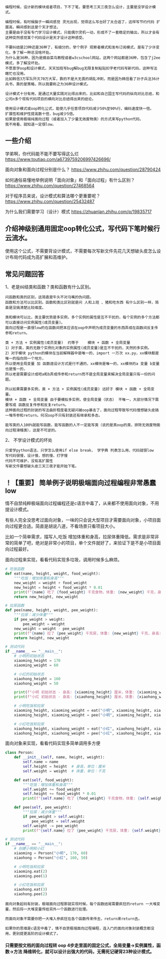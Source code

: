 ```
编程时候，设计新的模块或者项目，下不了笔，要思考三天三夜怎么设计，主要是没学设计模式。

编程时候，有时候脑子一瞬间感觉 灵光出现，觉得这么写台好了太合适了，这样写节约代码 扩展高，瞬间感到这是个天才想法，
主要是由于没有专门学习设计模式，只能偶尔灵机一动，形成不了一套稳定的输出，所以才会有这种突然感觉某个代码设计是天才设计这种感受。
```

```
不要纠结是23种还是36种了，有细分的，举个例子 观察者模式和发布订阅模式，是有了少许变化，多了解一种总没啥坏处。
为什么是36种，因为是摘自菜鸟教程或者w3cschool网站，这两个网站都是36种，包含了j2ee模式，多了解没坏处。
不愿意学oop和设计模式，天天加班写bug解bug无限复制粘贴扣字老代码写新代码，这种写法瞎忙也没用。
比如韩信3万军队歼灭70万大军，靠的不是大无畏的胡乱冲刺，而是因为韩信看了孙子兵法36计兵书，靠的是策略，所以我要称之为36种设计模式。

设计模式十分有用，是通过大量实践对比得出来的，比如和自己国王写代码的纵向对比总结，和公司n多个现有代码项目的横向对比总结得出来的结论。

使用设计模式或oop转化公式，能使几乎任意项目代码减少50%至90%行，编码速度快一倍。
扩展性和维护性提高数十倍，bug减少5倍。
如果是使用极端纯面向过程（或者加入了少量无效废物类）的方式来写python代码，
我不用看，就知道一定很low。
```


## 一些介绍
学弟啊，你代码能不能不要写得这么烂
https://www.toutiao.com/a6739759206997426696/

面向对象和面向过程分别是什么？
https://www.zhihu.com/question/28790424

如何通俗易懂地举例说明「面向对象」和「面向过程」有什么区别？
https://www.zhihu.com/question/27468564


对于程序员来说，设计模式和算法哪个更重要呢？
https://www.zhihu.com/question/25432487

为什么我们需要学习（设计）模式
https://zhuanlan.zhihu.com/p/19835717


## 介绍神级别通用固定oop转化公式，写代码下笔时候行云流水。

使用这个公式，不需要背设计模式，不需要每次写新文件先花几天想破头皮怎么设计布局代码成为高扩展和高维护。

## 常见问题回答

1、老是纠结类和函数？类和函数有什么区别。

```
问函数和类的区别，这简直是牛头不对马嘴的伪问题。
函数和方法可以比区别。函数和类比区别就是问 人和上班 、猪和吃东西 有什么区别一样，简直是没搞清楚比较维度。

类和模块可以比，类主要优势是多实例，多个实例的属性是互不干扰的，每个实例的多个方法都可以直接访问实例属性(成员变量)。
面向过程是一直很low的在函数间把本应该在oop中声明为成员变量的东西弄成在函数间反复传参和return。

类 + 方法 + 实例属性(成员变量)  约等于    模块 + 函数 + 全局变量
1）对于类，类的无数个实例化对象的实例属性(成员变量)是互不干扰的，天然的多实例。
2）对于模块 python的模块在当前解释器中是唯一的，import 一万次 xx.py，xx模块都是唯一的指向同一个地方，
所以使用全局变量 加 函数逇设计方式是行不通的，xx模块是唯一的，xx模块的a 变量 b变量也是惟一的，
所以老是需要设计成吧a和b弄成传参和return而不是全局变量来解决全局变量只有一份的问题。

所以如果需要多实例，类 + 方法 + 实例属性(成员变量) 远好于 模块 + 函数 + 全局变量。
模块 + 函数 + 全局变量 由于要模拟多实例，使全局变量（状态） 不唯一，大部分情况下需要写成 函数反复传参和反复return。
这种面向过程的封装的写法曲折程度毫无疑问被oop暴击了，面向过程导致写代码慢想破头皮搞一堆传参和return。何况oop不只有封装还有继承和多态。

能写类的人100%就能写函数，能写函数的人不一定能写类（说的是真oop的类，排除无效废物面向过程滑稽类），这是不可逆的。
```

2、 不学设计模式的坏处

```
只爱学python语法，只学怎么使用if else break， 学字典 列表怎么用，代码就很low
写代码很慢，设计慢，想的慢，打字慢
代码不可维护，没有高扩展性
写新文件要想破头皮三天三夜才能开始下笔。
```

## ！【重要】 简单例子说明极端面向过程编程非常愚蠢low

情不自禁纯粹极端面向过程编程还是c语言中毒了，从来都不使用面向对象，不用提设计模式。

有些人完全没思考过面向对象，一味的只会说大型项目才需要面向对象，小项目面向过程更合适。简直是胡说八道，不看场景只看项目大小。

比如一个简单需求，描写人,吃饭 增加体重和身高，拉尿体重降低。需求是非常非常的简单了吧，绝对是非常小的项目，单个文件就好了，来验证下是不是小项目面向过程最好。

面向过程来实现，看看代码实现多垃圾，调用时候多么麻烦。
```python
# 吃饭函数
def eat(name, height, weight, food_weight):
    """吃饭：增加体重和身高"""
    new_weight = weight + food_weight
    new_height = height + food_weight * 0.01
    print(f"{name} 吃了 {food_weight} 千克食物，体重: {new_weight} 千克，身高: {new_height} 厘米")
    return new_height, new_weight

# 拉尿函数
def pee(name, height, weight, pee_weight):
    """拉尿：减少体重"""
    if pee_weight > weight:
        pee_weight = weight
    new_weight = weight - pee_weight
    print(f"{name} 拉了 {pee_weight} 千克尿，体重: {new_weight} 千克，身高: {height} 厘米")
    return height, new_weight

# 测试代码
if __name__ == "__main__":
    # 小明的初始状态
    xiaoming_height = 170
    xiaoming_weight = 60

    # 小红的初始状态
    xiaohong_height = 160
    xiaohong_weight = 50

    print(f"小明 初始状态 - 身高: {xiaoming_height} 厘米，体重: {xiaoming_weight} 千克")
    print(f"小红 初始状态 - 身高: {xiaohong_height} 厘米，体重: {xiaohong_weight} 千克")

    # 小明吃饭和拉尿
    xiaoming_height, xiaoming_weight = eat("小明", xiaoming_height, xiaoming_weight, 2)
    xiaoming_height, xiaoming_weight = pee("小明", xiaoming_height, xiaoming_weight, 1)

    # 小红吃饭和拉尿
    xiaohong_height, xiaohong_weight = eat("小红", xiaohong_height, xiaohong_weight, 3)
    xiaohong_height, xiaohong_weight = pee("小红", xiaohong_height, xiaohong_weight, 2)
```

面向对象来实现，看看代码实现多简单调用多方便
```python
class Person:
    def __init__(self, name, height, weight):
        self.name = name
        self.height = height  # 身高，单位：厘米
        self.weight = weight  # 体重，单位：千克

    def eat(self, food_weight):
        """吃饭：增加体重和身高"""
        self.weight += food_weight
        self.height += food_weight * 0.01
        print(f"{self.name} 吃了 {food_weight} 千克食物，体重: {self.weight} 千克，身高: {self.height} 厘米")

    def pee(self, pee_weight):
        """拉尿：减少体重"""
        if pee_weight > self.weight:
            pee_weight = self.weight
        self.weight -= pee_weight
        print(f"{self.name} 拉了 {pee_weight} 千克尿，体重: {self.weight} 千克，身高: {self.height} 厘米")

# 测试代码
if __name__ == "__main__":
    # 创建小明和小红
    xiaoming = Person("小明", 170, 60)
    xiaohong = Person("小红", 160, 50)

    # 小明吃饭和拉尿
    xiaoming.eat(2)
    xiaoming.pee(1)

    # 小红吃饭和拉尿
    xiaohong.eat(3)
    xiaohong.pee(2)
```

```
面向对象起码有封装，极端面向过程那就实现时候，每个函数结尾需要疯狂的return 一大堆变量，然后将一大堆变量传给另外一个函数进行处理。

而面向对象不需要你把一大堆入参疯狂在各个函数传来传去，return来return去。

如果你的思维是c语言中毒了，情不自禁极端面向过程编程，连入门的面向对象封装概念都没用，更别提更高阶的设计模式了。

```

#### 只需要按文档的面向过程转 oop 4步走里面的固定公式，全局变量->实例属性，函数->方法 降维转化，就可以设计出强大的代码，无需死记硬背23种设计模式。